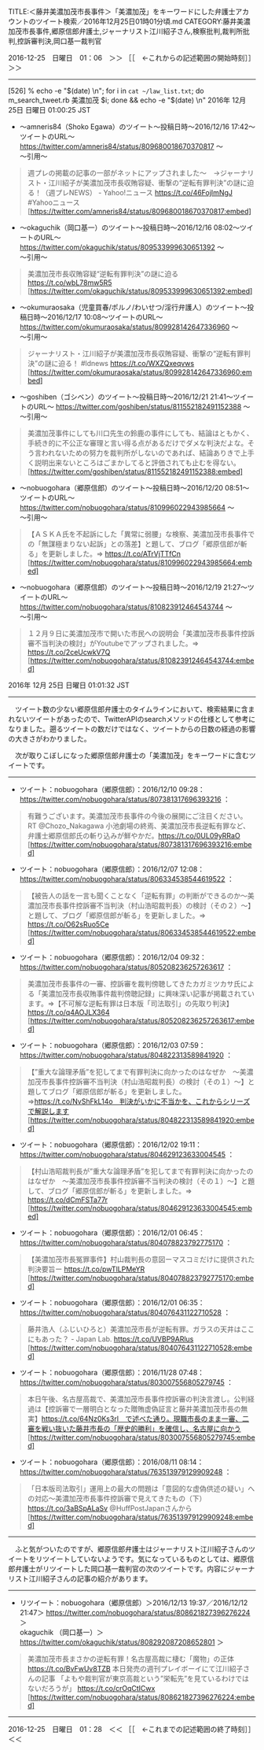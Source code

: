 TITLE:＜藤井美濃加茂市長事件＞「美濃加茂」をキーワードにした弁護士アカウントのツイート検索／2016年12月25日01時01分頃.md
CATEGORY:藤井美濃加茂市長事件,郷原信郎弁護士,ジャーナリスト江川紹子さん,検察批判,裁判所批判,控訴審判決,岡口基一裁判官

2016-12-25　日曜日　01：06　＞＞ ［［　←これからの記述範囲の開始時刻］］＞＞

___

[526]  % echo -e "$(date)  \n"; for i in `cat ~/law_list.txt`; do m_search_tweet.rb 美濃加茂 $i; done && echo -e "$(date)  \n"
2016年 12月 25日 日曜日 01:00:25 JST  

* 〜amneris84（Shoko Egawa）のツイート〜投稿日時〜2016/12/16 17:42〜ツイートのURL〜 https://twitter.com/amneris84/status/809680018670370817 〜  
〜引用〜   
>週プレの掲載の記事の一部がネットにアップされました～　→ジャーナリスト・江川紹子が美濃加茂市長収賄容疑、衝撃の“逆転有罪判決”の謎に迫る！（週プレNEWS） - Yahoo!ニュース https://t.co/46FojImNgJ #Yahooニュース  
[https://twitter.com/amneris84/status/809680018670370817:embed]

* 〜okaguchik（岡口基一）のツイート〜投稿日時〜2016/12/16 08:02〜ツイートのURL〜 https://twitter.com/okaguchik/status/809533999630651392 〜  
〜引用〜   
>美濃加茂市長収賄容疑“逆転有罪判決”の謎に迫る
>https://t.co/wbL78mw5R5  
[https://twitter.com/okaguchik/status/809533999630651392:embed]

* 〜okumuraosaka（児童買春/ポルノ/わいせつ/淫行弁護人）のツイート〜投稿日時〜2016/12/17 10:08〜ツイートのURL〜 https://twitter.com/okumuraosaka/status/809928142647336960 〜  
〜引用〜   
>ジャーナリスト・江川紹子が美濃加茂市長収賄容疑、衝撃の“逆転有罪判決”の謎に迫る！ #ldnews https://t.co/WXZQxeqvws  
[https://twitter.com/okumuraosaka/status/809928142647336960:embed]

* 〜goshiben（ゴシベン）のツイート〜投稿日時〜2016/12/21 21:41〜ツイートのURL〜 https://twitter.com/goshiben/status/811552182491152388 〜  
〜引用〜   
>美濃加茂事件にしても川口先生の鈴鹿の事件にしても、結論はともかく、手続き的に不公正な審理と言い得る点があるだけでダメな判決だよな。そう言われないための努力を裁判所がしないのであれば、結論ありきで上手く説明出来ないところはごまかしてると評価されても止むを得ない。  
[https://twitter.com/goshiben/status/811552182491152388:embed]

* 〜nobuogohara（郷原信郎）のツイート〜投稿日時〜2016/12/20 08:51〜ツイートのURL〜 https://twitter.com/nobuogohara/status/810996022943985664 〜  
〜引用〜   
>【ＡＳＫＡ氏を不起訴にした「異常に弱腰」な検察、美濃加茂市長事件での「無謀極まりない起訴」との落差】と題して、ブログ「郷原信郎が斬る」を更新しました。⇒ https://t.co/ATrVjTTfCn  
[https://twitter.com/nobuogohara/status/810996022943985664:embed]

* 〜nobuogohara（郷原信郎）のツイート〜投稿日時〜2016/12/19 21:27〜ツイートのURL〜 https://twitter.com/nobuogohara/status/810823912464543744 〜  
〜引用〜   
>１２月９日に美濃加茂市で開いた市民への説明会「美濃加茂市長事件控訴審不当判決の検討」がYoutubeでアップされました。⇒
>https://t.co/2ceUcwkV7Q  
[https://twitter.com/nobuogohara/status/810823912464543744:embed]

2016年 12月 25日 日曜日 01:01:32 JST

___

　ツイート数の少ない郷原信郎弁護士のタイムラインにおいて、検索結果に含まれないツイートがあったので、TwitterAPIのsearchメソッドの仕様として参考になりました。遡るツイートの数だけではなく、ツイートからの日数の経過の影響の大きさがわかりました。

　次が取りこぼしになった郷原信郎弁護士の「美濃加茂」をキーワードに含むツイートです。

___

* ツイート：nobuogohara（郷原信郎）：2016/12/10 09:28： https://twitter.com/nobuogohara/status/807381317696393216 ：  
> 有難うございます。美濃加茂市長事件の今後の展開にご注目ください。RT @Chozo_Nakagawa 小池劇場の終焉、美濃加茂市長逆転有罪など、弁護士郷原信郎氏の斬り込みが鮮やかだ。https://t.co/0UL09yRRaO  
[https://twitter.com/nobuogohara/status/807381317696393216:embed]

* ツイート：nobuogohara（郷原信郎）：2016/12/07 12:08： https://twitter.com/nobuogohara/status/806334538544619522 ：  
> 【被告人の話を一言も聞くことなく「逆転有罪」の判断ができるのか～美濃加茂市長事件控訴審不当判決（村山浩昭裁判長）の検討（その２）～】と題して、ブログ「郷原信郎が斬る」を更新しました。⇒　https://t.co/O62sRuo5Ce  
[https://twitter.com/nobuogohara/status/806334538544619522:embed]

* ツイート：nobuogohara（郷原信郎）：2016/12/04 09:32： https://twitter.com/nobuogohara/status/805208236257263617 ：  
> 美濃加茂市長事件の一審、控訴審を裁判傍聴してきたカガミツカサ氏による「美濃加茂市長収賄事件裁判傍聴記録」に興味深い記事が掲載されています。⇒【不可解な逆転有罪は日本版「司法取引」の先取り判決】https://t.co/q4AOJLX364  
[https://twitter.com/nobuogohara/status/805208236257263617:embed]

* ツイート：nobuogohara（郷原信郎）：2016/12/03 07:59： https://twitter.com/nobuogohara/status/804822313589841920 ：  
> 【”重大な論理矛盾”を犯してまで有罪判決に向かったのはなぜか　～美濃加茂市長事件控訴審不当判決（村山浩昭裁判長）の検討（その１）～】と題してブログ「郷原信郎が斬る」を更新しました。⇒https://t.co/NvShFkL14o　判決がいかに不当かを、これからシリーズで解説します  
[https://twitter.com/nobuogohara/status/804822313589841920:embed]

* ツイート：nobuogohara（郷原信郎）：2016/12/02 19:11： https://twitter.com/nobuogohara/status/804629123633004545 ：  
> 【村山浩昭裁判長が”重大な論理矛盾”を犯してまで有罪判決に向かったのはなぜか　～美濃加茂市長事件控訴審不当判決の検討（その１）～】と題して、ブログ「郷原信郎が斬る」を更新しました。⇒ https://t.co/dCmFSTa77r  
[https://twitter.com/nobuogohara/status/804629123633004545:embed]

* ツイート：nobuogohara（郷原信郎）：2016/12/01 06:45： https://twitter.com/nobuogohara/status/804078823792775170 ：  
> 【美濃加茂市長冤罪事件】村山裁判長の意図ーマスコミだけに提供された判決要旨ー https://t.co/pwTlLPMeYR  
[https://twitter.com/nobuogohara/status/804078823792775170:embed]

* ツイート：nobuogohara（郷原信郎）：2016/12/01 06:35： https://twitter.com/nobuogohara/status/804076431122710528 ：  
> 藤井浩人（ふじいひろと）美濃加茂市長が逆転有罪。ガラスの天井はここにもあった？ - Japan Lab. https://t.co/UVBP9ARlus  
[https://twitter.com/nobuogohara/status/804076431122710528:embed]

* ツイート：nobuogohara（郷原信郎）：2016/11/28 07:48： https://twitter.com/nobuogohara/status/803007556805279745 ：  
> 本日午後、名古屋高裁で、美濃加茂市長事件控訴審の判決言渡し。公判経過は【控訴審で一層明白となった贈賄虚偽証言と藤井美濃加茂市長の無実】https://t.co/64Nz0Ks3rl　で述べた通り。現職市長のまま一審、二審を戦い抜いた藤井市長の「歴史的勝利」を確信し、名古屋に向かう  
[https://twitter.com/nobuogohara/status/803007556805279745:embed]

* ツイート：nobuogohara（郷原信郎）：2016/08/11 08:14： https://twitter.com/nobuogohara/status/763513979129909248 ：  
> 「日本版司法取引」運用上の最大の問題は「意図的な虚偽供述の疑い」への対応～美濃加茂市長事件控訴審で見えてきたもの（下） https://t.co/3aBSpALaSv @HuffPostJapanさんから  
[https://twitter.com/nobuogohara/status/763513979129909248:embed]

____

　ふと気がついたのですが、郷原信郎弁護士はジャーナリスト江川紹子さんのツイートをリツイートしていないようです。気になっているものとしては、郷原信郎弁護士がリツイートした岡口基一裁判官の次のツイートです。内容にジャーナリスト江川紹子さんの記事の紹介があります。

___

* リツイート：nobuogohara（郷原信郎）＞2016/12/13 19:37／2016/12/12 21:47＞ https://twitter.com/nobuogohara/status/808621827396276224 ＞  
 okaguchik （岡口基一）＞ https://twitter.com/okaguchik/status/808292087208652801 ＞  
>美濃加茂市長まさかの逆転有罪！名古屋高裁に棲む「魔物」の正体
>https://t.co/BvFwUv8TZB
>本日発売の週刊プレイボーイにて江川紹子さんの記事
>「よもや裁判官が東京高裁という”栄転先”を見ているわけではないだろうが」
>https://t.co/crOqCtICwx  
[https://twitter.com/nobuogohara/status/808621827396276224:embed]

___

2016-12-25　日曜日　01：28　＜＜ ［［　←これまでの記述範囲の終了時刻］］＜＜

